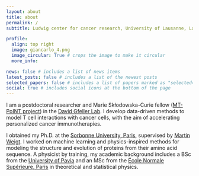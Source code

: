 ```yaml
---
layout: about
title: about
permalink: /
subtitle: Ludwig center for cancer research, University of Lausanne, Lausanne, Switzerland

profile:
  align: top right
  image: giancarlo_4.png
  image_circular: True # crops the image to make it circular
  more_info:

news: false # includes a list of news items
latest_posts: false # includes a list of the newest posts
selected_papers: false # includes a list of papers marked as "selected={true}"
social: true # includes social icons at the bottom of the page
---
```


I am a postdoctoral researcher and Marie Sk&#322;odowska-Curie fellow ([MT-PoINT project](https://cordis.europa.eu/project/id/101027973)) in the [David Gfeller Lab](https://gfellerlab.org/). I develop data-driven methods to model T cell interactions with cancer cells, with the aim of accelerating personalized cancer immunotherapies. 

I obtained my Ph.D. at the [Sorbonne University, Paris](http://www.lcqb.upmc.fr/), supervised by [Martin Weigt](https://scholar.google.com/citations?user=HU1K_zsAAAAJ). I worked on machine learning and physics-inspired methods for modeling the structure and evolution of proteins from their amino acid sequence. A physicist by training, my academic background includes a BSc from the [University of Pavia](https://web.unipv.it/) and an MSc from the [&#201;cole Normale Supérieure, Paris](https://www.ens.psl.eu/) in theoretical and statistical physics.
